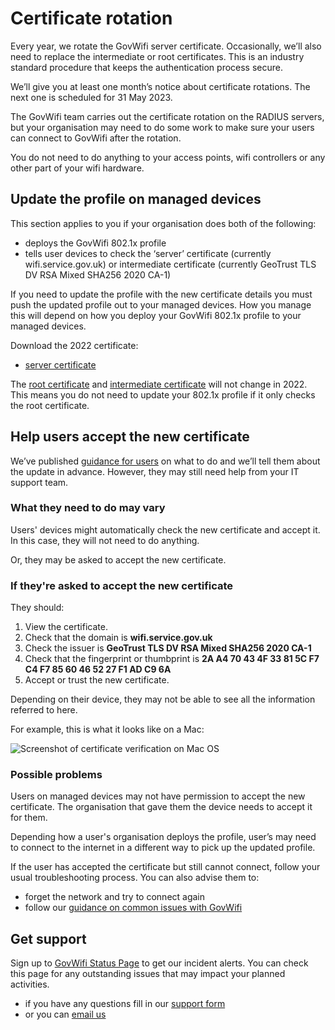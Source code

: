 # Certificate rotation

Every year, we rotate the GovWifi server certificate. Occasionally, we’ll also need to replace the intermediate or root certificates. This is an industry standard procedure that keeps the authentication process secure.

We’ll give you at least one month’s notice about certificate rotations. The next one is scheduled for 31 May 2023.

The GovWifi team carries out the certificate rotation on the RADIUS servers, but your organisation may need to do some work to make sure your users can connect to GovWifi after the rotation.

You do not need to do anything to your access points, wifi controllers or any other part of your wifi hardware.

## Update the profile on managed devices

This section applies to you if your organisation does both of the following:

* deploys the GovWifi 802.1x profile
* tells user devices to check the ‘server’ certificate (currently wifi.service.gov.uk) or intermediate certificate (currently GeoTrust TLS DV RSA Mixed SHA256 2020 CA-1)

If you need to update the profile with the new certificate details you must push the updated profile out to your managed devices. How you manage this will depend on how you deploy your GovWifi 802.1x profile to your managed devices.

Download the 2022 certificate:

- [server certificate](https://docs.wifi.service.gov.uk/assets/2022/wifi.service.gov.uk.crt)

The [root certificate](https://docs.wifi.service.gov.uk/assets/2022/DigiCertGlobalRootCA.crt) and [intermediate certificate](https://docs.wifi.service.gov.uk/assets/2022/GeoTrustRSACA.crt) will not change in 2022. This means you do not need to update your 802.1x profile if it only checks the root certificate.

## Help users accept the new certificate

We’ve published [guidance for users](https://www.wifi.service.gov.uk/connect-to-govwifi/update-govwifi-server-certificate/) on what to do and we’ll tell them about the update in advance. However, they may still need help from your IT support team.

### What they need to do may vary

Users' devices might automatically check the new certificate and accept it. In this case, they will not need to do anything.

Or, they may be asked to accept the new certificate.

### If they're asked to accept the new certificate

They should:

1. View the certificate.
1. Check that the domain is **wifi.service.gov.uk**
1. Check the issuer is **GeoTrust TLS DV RSA Mixed SHA256 2020 CA-1**
1. Check that the fingerprint or thumbprint is **2A A4 70 43 4F 33 81 5C F7 C4 F7 85 60 46 52 27 F1 AD C9 6A**
1. Accept or trust the new certificate.

Depending on their device, they may not be able to see all the information referred to here.

For example, this is what it looks like on a Mac:

![Screenshot of certificate verification on Mac OS](https://docs.wifi.service.gov.uk/assets/images/screenshot_macos.jpg)

### Possible problems

Users on managed devices may not have permission to accept the new certificate. The organisation that gave them the device needs to accept it for them.

Depending how a user's organisation deploys the profile, user’s may need to connect to the internet in a different way to pick up the updated profile.

If the user has accepted the certificate but still cannot connect, follow your usual troubleshooting process. You can also advise them to:

- forget the network and try to connect again
- follow our [guidance on common issues with GovWifi](https://www.wifi.service.gov.uk/connect-to-govwifi/get-help-connecting/)

## Get support

Sign up to [GovWifi Status Page](https://status.wifi.service.gov.uk/) to get our incident alerts. You can check this page for any outstanding issues that may impact your planned activities.

* if you have any questions fill in our [support form](https://admin.wifi.service.gov.uk/help)
* or you can [email us](mailto:govwifi-support@digital.cabinet-office.gov.uk)

